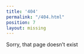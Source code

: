 ```yaml
---
title: '404'
permalink: "/404.html"
position: 7
layout: missing
---
```


Sorry, that page doesn’t exist